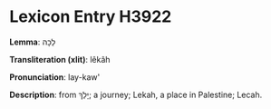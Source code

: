# Lexicon Entry H3922

**Lemma**: לֵכָה

**Transliteration (xlit)**: lêkâh

**Pronunciation**: lay-kaw'

**Description**:
from יָלַךְ; a journey; Lekah, a place in Palestine; Lecah.
